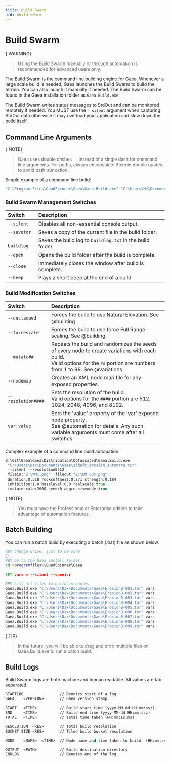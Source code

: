 ```yaml
---
title: Build Swarm
uid: build-swarm
---
```


# Build Swarm

{.WARNING}
> Using the Build Swarm manually or through automation is recommended for advanced users only.

The Build Swarm is the command line building engine for Gaea. Whenever a large scale build is needed, Gaea launches the Build Swarm to build the terrain. You can also launch it manually if needed. The Build Swarm can be found in the Gaea installation folder as `Gaea.Build.exe`.

The Build Swarm writes status messages to StdOut and can be monitored remotely if needed. You MUST use the `--silent` argument when capturing StdOut data otherwise it may overload your application and slow down the build itself.

## Command Line Arguments

{.NOTE}
> Gaea uses double dashes `--` instead of a single dash for command line arguments.
> For paths, always encapsulate them in double quotes to avoid path truncation.

Simple example of a command line build:
```vb
"C:\Program Files\QuadSpinner\Gaea\Gaea.Build.exe" "C:\Users\Me\Documents\Gaea\MyFile.tor" 
```

### Build Swarm Management Switches

| Switch       | Description                                                |
| :----------- | :--------------------------------------------------------- |
| `--silent`   | Disables all non-essential console output.                 |
| `--savetor`  | Saves a copy of the current file in the build folder.      |
| `--buildlog` | Saves the build log to `buildlog.txt` in the build folder. |
| `--open`     | Opens the build folder after the build is complete.        |
| `--close`    | Immediately closes the window after build is complete.      |
| `--beep`     | Plays a short beep at the end of a build.                   |

### Build Modification Switches

| Switch             | Description                                                                                                                                                                      |
| :----------------- | :------------------------------------------------------------------------------------------------------------------------------------------------------------------------------- |
| `--unclamped`      | Forces the build to use Natural Elevation. See @building                                                                                                                         |
| `--forcescale`     | Forces the build to use force Full Range scaling. See @building.                                                                                                                 |
| `--mutate##`       | Repeats the build and randomizes the seeds of every node to create variations with each build. <br> Valid options for the `##` portion are numbers from 1 to 99. See @variations. |
| `--nodemap`        | Creates an XML node map file for any exposed properties.                                                                                                                         |
| `--resolution####` | Sets the resolution of the build. <br> Valid options for the `####` portion are 512, 1024, 2048, 4096, and 8192.                                                                 |
| `var:value`        | Sets the 'value' property of the 'var' exposed node property. <br> See @automation for details. Any such variable arguments must come after all switches.                        |

Complex example of a command line build automation:
```vb
Z:\Git\Gaea\Gaea\Distribution\Obfuscated\Gaea.Build.exe 
 "C:\Users\Dax\Documents\Gaea\sidefx_erosion_automata.tor" 
 --silent --resolution0512 
 filein:"Z:\WM1.png"  fileout:"Z:\WM_out.png" 
 duration:0.518 rocksoftness:0.271 strength:0.184 
 inhibition:1.0 baselevel:0.0 realscale:true 
 featurescale:2000 seed:0 aggressivemode:true
```

{.NOTE}
> You must have the Professional or Enterprise edition to take advantage of automation features.

## Batch Building

You can run a batch build by executing a batch (.bat) file as shown below.

```bat
REM Change drive, just to be sure
C: 
REM Go to the Gaea install folder
cd %programfiles%\QuadSpinner\Gaea

SET vars = --silent --savetor

REM List all files to build in quotes
Gaea.Build.exe "C:\Users\Dax\Documents\Gaea\ErosionB-001.tor" vars
Gaea.Build.exe "C:\Users\Dax\Documents\Gaea\ErosionB-002.tor" vars
Gaea.Build.exe "C:\Users\Dax\Documents\Gaea\ErosionB-003.tor" vars
Gaea.Build.exe "C:\Users\Dax\Documents\Gaea\ErosionB-004.tor" vars
Gaea.Build.exe "C:\Users\Dax\Documents\Gaea\ErosionB-005.tor" vars
Gaea.Build.exe "C:\Users\Dax\Documents\Gaea\ErosionB-006.tor" vars
Gaea.Build.exe "C:\Users\Dax\Documents\Gaea\ErosionB-007.tor" vars
Gaea.Build.exe "C:\Users\Dax\Documents\Gaea\ErosionB-008.tor" vars
Gaea.Build.exe "C:\Users\Dax\Documents\Gaea\ErosionB-009.tor" vars
```

{.TIP} 
> In the future, you will be able to drag and drop multiple files on Gaea.Build.exe to run a batch build.

## Build Logs

Build Swarm logs are both machine and human readable. All values are tab separated.

```vb
STARTLOG                // Denotes start of a log
GAEA    <VERSION>       // Gaea version stamp

START   <TIME>          // Build start time (yyyy-MM-dd HH:mm:ssz)
END     <TIME>          // Build end time (yyyy-MM-dd HH:mm:ssz)
TOTAL   <TIME>          // Total time taken (HH:mm:ss.ms)

RESOLUTION  <RES>       // Total build resolution
BUCKET SIZE <RES>       // Tiled build bucket resolution

NODE    <NAME>  <TIME>  // Node name and time taken to build  (HH:mm:ss.ms)

OUTPUT  <PATH>          // Build destination directory
ENDLOG                  // Denotes end of the log
```
